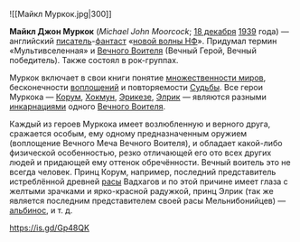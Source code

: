 ![[Майкл Муркок.jpg|300]]

**Майкл Джон Муркок** (*Michael John Moorcock*; [18 декабря](https://ru.wikipedia.org/wiki/18_декабря) [1939](https://ru.wikipedia.org/wiki/1939) года) — английский [писатель](https://ru.wikipedia.org/wiki/Писатель)-[фантаст](https://ru.wikipedia.org/wiki/Фантастика) «[новой волны НФ](https://ru.wikipedia.org/wiki/Новая_волна_(научная_фантастика))». Придумал термин «Мультивселенная» и [Вечного Воителя](https://ru.wikipedia.org/wiki/Вечный_Воитель) (Вечный Герой, Вечный победитель). Также состоял в рок-группах.

Муркок включает в свои книги понятие [множественности миров](https://ru.wikipedia.org/wiki/Мультиверсум), бесконечности [воплощений](https://ru.wikipedia.org/wiki/Воплощение) и повторяемости [Судьбы](https://ru.wikipedia.org/wiki/Судьба). Все герои Муркока — [Корум](https://ru.wikipedia.org/wiki/Корум), [Хокмун](https://ru.wikipedia.org/wiki/Хокмун), [Эрикезе](https://ru.wikipedia.org/wiki/Эрикезе), [Элрик](https://ru.wikipedia.org/wiki/Элрик) — являются разными [инкарнациями](https://ru.wikipedia.org/wiki/Инкарнация) одного [Вечного Воителя](https://ru.wikipedia.org/wiki/Вечный_Воитель).

Каждый из героев Муркока имеет возлюбленную и верного друга,  сражается особым, ему одному предназначенным оружием (воплощение Вечного Меча Вечного Воителя), и обладает какой-либо физической особенностью,  резко отличающей его ото всех других людей и придающей ему оттенок  обречённости. Вечный воитель это не всегда человек. Принц Корум,  например, последний представитель истреблённой древней [расы](https://ru.wikipedia.org/wiki/Раса) Вадхагов и по этой причине имеет глаза с желтыми зрачками и  ярко-красной радужкой, принц Элрик (так же является последним  представителем своей расы Мельнибонийцев) — [альбинос](https://ru.wikipedia.org/wiki/Альбинизм), и т. д.

https://is.gd/Gp48QK